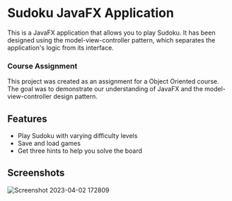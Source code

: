 # Sudoku JavaFX Application
This is a JavaFX application that allows you to play Sudoku. It has been designed using the model-view-controller pattern, which separates the application's logic from its interface.

### Course Assignment
This project was created as an assignment for a Object Oriented course. The goal was to demonstrate our understanding of JavaFX and the model-view-controller design pattern.

## Features
* Play Sudoku with varying difficulty levels
* Save and load games
* Get three hints to help you solve the board
## Screenshots
![Screenshot 2023-04-02 172809](https://user-images.githubusercontent.com/56982388/229362756-19546430-7f4b-4c69-a51d-870824bf21e9.png)
